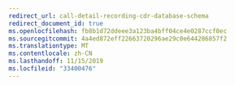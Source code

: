 ```yaml
---
redirect_url: call-detail-recording-cdr-database-schema
redirect_document_id: true
ms.openlocfilehash: fb8b1d72ddeee3a123ba4bff04ce4e0287ccf0ec
ms.sourcegitcommit: 4a4ed872eff22663720296ae29c0e644286857f2
ms.translationtype: MT
ms.contentlocale: zh-CN
ms.lasthandoff: 11/15/2019
ms.locfileid: "33400476"
---
```

